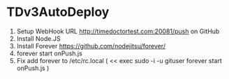 TDv3AutoDeploy
==============

1. Setup WebHook URL http://timedoctortest.com:20081/push on GitHub
2. Install Node.JS
3. Install Forever https://github.com/nodejitsu/forever/
4. forever start onPush.js
5. Fix add forever to /etc/rc.local ( << exec sudo -i -u gituser forever start onPush.js )